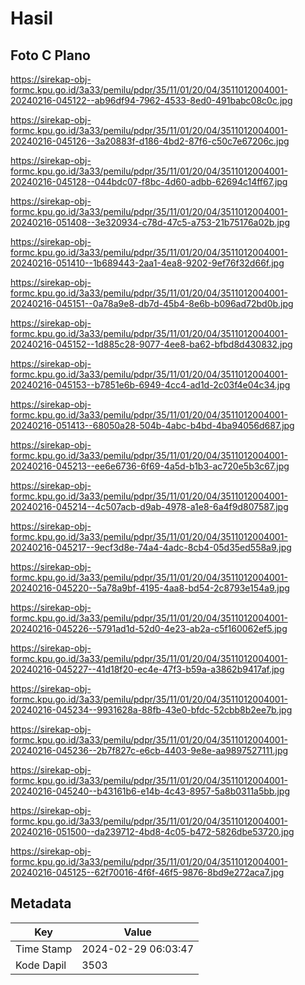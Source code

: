 # Hasil

## Foto C Plano

https://sirekap-obj-formc.kpu.go.id/3a33/pemilu/pdpr/35/11/01/20/04/3511012004001-20240216-045122--ab96df94-7962-4533-8ed0-491babc08c0c.jpg

https://sirekap-obj-formc.kpu.go.id/3a33/pemilu/pdpr/35/11/01/20/04/3511012004001-20240216-045126--3a20883f-d186-4bd2-87f6-c50c7e67206c.jpg

https://sirekap-obj-formc.kpu.go.id/3a33/pemilu/pdpr/35/11/01/20/04/3511012004001-20240216-045128--044bdc07-f8bc-4d60-adbb-62694c14ff67.jpg

https://sirekap-obj-formc.kpu.go.id/3a33/pemilu/pdpr/35/11/01/20/04/3511012004001-20240216-051408--3e320934-c78d-47c5-a753-21b75176a02b.jpg

https://sirekap-obj-formc.kpu.go.id/3a33/pemilu/pdpr/35/11/01/20/04/3511012004001-20240216-051410--1b689443-2aa1-4ea8-9202-9ef76f32d66f.jpg

https://sirekap-obj-formc.kpu.go.id/3a33/pemilu/pdpr/35/11/01/20/04/3511012004001-20240216-045151--0a78a9e8-db7d-45b4-8e6b-b096ad72bd0b.jpg

https://sirekap-obj-formc.kpu.go.id/3a33/pemilu/pdpr/35/11/01/20/04/3511012004001-20240216-045152--1d885c28-9077-4ee8-ba62-bfbd8d430832.jpg

https://sirekap-obj-formc.kpu.go.id/3a33/pemilu/pdpr/35/11/01/20/04/3511012004001-20240216-045153--b7851e6b-6949-4cc4-ad1d-2c03f4e04c34.jpg

https://sirekap-obj-formc.kpu.go.id/3a33/pemilu/pdpr/35/11/01/20/04/3511012004001-20240216-051413--68050a28-504b-4abc-b4bd-4ba94056d687.jpg

https://sirekap-obj-formc.kpu.go.id/3a33/pemilu/pdpr/35/11/01/20/04/3511012004001-20240216-045213--ee6e6736-6f69-4a5d-b1b3-ac720e5b3c67.jpg

https://sirekap-obj-formc.kpu.go.id/3a33/pemilu/pdpr/35/11/01/20/04/3511012004001-20240216-045214--4c507acb-d9ab-4978-a1e8-6a4f9d807587.jpg

https://sirekap-obj-formc.kpu.go.id/3a33/pemilu/pdpr/35/11/01/20/04/3511012004001-20240216-045217--9ecf3d8e-74a4-4adc-8cb4-05d35ed558a9.jpg

https://sirekap-obj-formc.kpu.go.id/3a33/pemilu/pdpr/35/11/01/20/04/3511012004001-20240216-045220--5a78a9bf-4195-4aa8-bd54-2c8793e154a9.jpg

https://sirekap-obj-formc.kpu.go.id/3a33/pemilu/pdpr/35/11/01/20/04/3511012004001-20240216-045226--5791ad1d-52d0-4e23-ab2a-c5f160062ef5.jpg

https://sirekap-obj-formc.kpu.go.id/3a33/pemilu/pdpr/35/11/01/20/04/3511012004001-20240216-045227--41d18f20-ec4e-47f3-b59a-a3862b9417af.jpg

https://sirekap-obj-formc.kpu.go.id/3a33/pemilu/pdpr/35/11/01/20/04/3511012004001-20240216-045234--9931628a-88fb-43e0-bfdc-52cbb8b2ee7b.jpg

https://sirekap-obj-formc.kpu.go.id/3a33/pemilu/pdpr/35/11/01/20/04/3511012004001-20240216-045236--2b7f827c-e6cb-4403-9e8e-aa9897527111.jpg

https://sirekap-obj-formc.kpu.go.id/3a33/pemilu/pdpr/35/11/01/20/04/3511012004001-20240216-045240--b43161b6-e14b-4c43-8957-5a8b0311a5bb.jpg

https://sirekap-obj-formc.kpu.go.id/3a33/pemilu/pdpr/35/11/01/20/04/3511012004001-20240216-051500--da239712-4bd8-4c05-b472-5826dbe53720.jpg

https://sirekap-obj-formc.kpu.go.id/3a33/pemilu/pdpr/35/11/01/20/04/3511012004001-20240216-045125--62f70016-4f6f-46f5-9876-8bd9e272aca7.jpg


## Metadata

| Key        | Value               |
| ---------- | ------------------- |
| Time Stamp | 2024-02-29 06:03:47 |
| Kode Dapil | 3503                |




